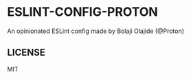 # ESLINT-CONFIG-PROTON

An opinionated ESLint config made by Bolaji Olajide (@Proton)

## LICENSE
MIT
